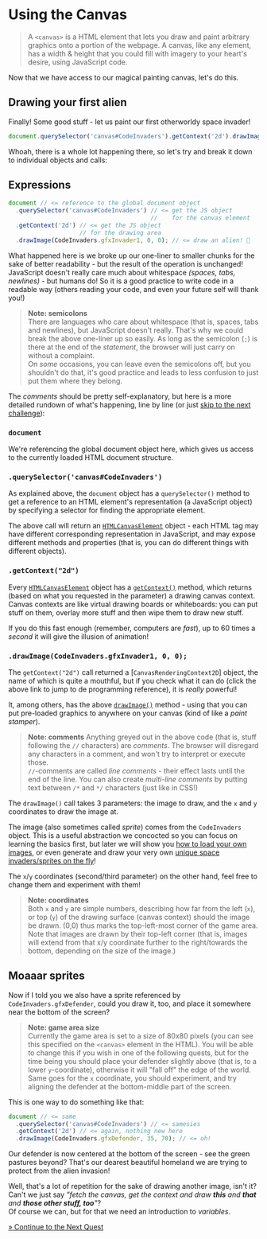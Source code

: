 # Using the Canvas

> A `<canvas>` is a HTML element that lets you draw and paint arbitrary graphics
> onto a portion of the webpage. A canvas, like any element, has a width & height
> that you could fill with imagery to your heart's desire, using JavaScript code.

Now that we have access to our magical painting canvas, let's do this.

## Drawing your first alien

Finally! Some good stuff - let us paint our first otherworldy space invader!

```js
document.querySelector('canvas#CodeInvaders').getContext('2d').drawImage(CodeInvaders.gfxInvader1, 0, 0);
```

Whoah, there is a whole lot happening there, so let's try and break it down to
individual objects and calls:

## Expressions

```js
document // <= reference to the global document object
  .querySelector('canvas#CodeInvaders') // <= get the JS object
                                        //    for the canvas element
  .getContext('2d') // <= get the JS object
                    // for the drawing area
  .drawImage(CodeInvaders.gfxInvader1, 0, 0); // <= draw an alien! 👾
```

What happened here is we broke up our one-liner to smaller chunks for the sake of
better readability - but the result of the operation is unchanged! JavaScript
doesn't really care much about whitespace *(spaces, tabs, newlines)* - but humans do!
So it is a good practice to write code in a readable way (others reading your code,
and even your future self will thank you!)

> **Note: semicolons**  
> There are languages who care about whitespace (that is, spaces, tabs and newlines),
> but JavaScript doesn't really. That's why we could break the above one-liner up
> so easily. As long as the semicolon (`;`) is there at the end of the _statement_,
> the browser will just carry on without a complaint.  
> On _some_ occasions, you can leave even the semicolons off, but you shouldn't
> do that, it's good practice and leads to less confusion to just put them where
> they belong.

The _comments_ should be pretty self-explanatory, but here is a more detailed
rundown of what's happening, line by line
(or just [skip to the next challenge](#Moaaar_sprites)):

### `document`  
  We're referencing the global document object here, which gives us access
  to the currently loaded HTML document structure.

### `.querySelector('canvas#CodeInvaders')`  
As explained above, the `document` object has a `querySelector()` method to
get a reference to an HTML element's representation (a JavaScript object) by
specifying a selector for finding the appropriate element.

The above call will return an [`HTMLCanvasElement`] object - each HTML tag may
have different corresponding representation in JavaScript, and may expose
different methods and properties (that is, you can do different things with
different objects).

### `.getContext("2d")`  
Every [`HTMLCanvasElement`] object has a [`getContext()`] method, which returns
(based on what you requested in the parameter) a drawing canvas context. Canvas
contexts are like virtual drawing boards or whiteboards: you can put stuff on
them, overlay more stuff and then wipe them to draw new stuff.

If you do this fast enough (remember, computers are _fast_), up to 60 times a
_second_ it will give the illusion of animation!

### `.drawImage(CodeInvaders.gfxInvader1, 0, 0);`  
The `getContext("2d")` call returned a [`CanvasRenderingContext2D`] object, the
name of which is quite a mouthful, but if you check what it can do (click the
above link to jump to de programming reference), it is _really_ powerful!

It, among others, has the above [`drawImage()`] method - using that you can
put pre-loaded graphics to anywhere on your canvas (kind of like a _paint stamper_).

> **Note: comments**
> Anything greyed out in the above code (that is, stuff following the `//` characters)
> are _comments_. The browser will disregard any characters in a comment, and won't
> try to interpret or execute those.  
> `//`-comments are called _line comments_ - their effect lasts until the end of
> the line. You can also create _multi-line comments_ by putting text between
> `/*` and `*/` characters (just like in CSS!)

The `drawImage()` call takes 3 parameters: the image to draw, and the `x` and `y`
coordinates to draw the image at.

The image (also sometimes called _sprite_) comes from the `CodeInvaders` object.
This is a useful abstraction we concocted so you can focus on learning the basics
first, but later we will show you [how to load your own images](#), or even generate
and draw your very own [unique space invaders/sprites on the fly](#)!

The `x`/`y` coordinates (second/third parameter) on the other hand, feel free to change them and experiment with them!

<!-- TODO: image depicting the drawing coordinate axes -->

> **Note: coordinates**  
> Both `x` and `y` are simple numbers, describing how far from the left (`x`),
> or top (`y`) of the drawing surface (canvas context) should the image be drawn.
> (0,0) thus marks the top-left-most corner of the game area.
> Note that images are drawn by their top-left corner (that is, images will extend
> from that x/y coordinate further to the right/towards the bottom, depending on
> the size of the image.)

## Moaaar sprites

Now if I told you we also have a sprite referenced by `CodeInvaders.gfxDefender`,
could you draw it, too, and place it somewhere near the bottom of the screen?

> **Note: game area size**  
> Currently the game area is set to a size of 80x80 pixels (you can see this
> specified on the `<canvas>` element in the HTML).
> You will be able to change this if you wish in one of the following quests,
> but for the time being you should place your defender slightly above
> (that is, to a lower `y`-coordinate), otherwise it will "fall off" the edge
> of the world. Same goes for the `x` coordinate, you should experiment, and
> try aligning the defender at the bottom-middle part of the screen.

This is one way to do something like that:

```js
document // <= same
  .querySelector('canvas#CodeInvaders') // <= samesies
  .getContext('2d') // <= again, nothing new here
  .drawImage(CodeInvaders.gfxDefender, 35, 70); // <= oh!
```

Our defender is now centered at the bottom of the screen - see the green pastures
beyond? That's our dearest beautiful homeland we are trying to protect from the alien
invasion!

Well, that's a lot of repetition for the sake of drawing another image, isn't it?
Can't we just say _"fetch the canvas, get the context and draw **this** and
**that** and **those other stuff, too**"_?  
Of course we can, but for that we need an introduction to _variables_.


[» Continue to the Next Quest](./ProcInvaders-03-Variables.md)


[`HTMLCanvasElement`]: http://devdocs.io/dom/htmlcanvaselement
[`getContext()`]: http://devdocs.io/dom/htmlcanvaselement/getcontext

[CanvasRenderingContext2D]: http://devdocs.io/dom/canvasrenderingcontext2d
[`drawImage()`]: http://devdocs.io/dom/canvasrenderingcontext2d/drawimage
